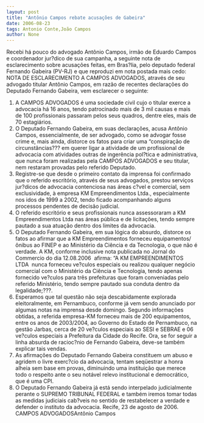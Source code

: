 ```yaml
---
layout: post
title: "Antônio Campos rebate acusações de Gabeira"
date: 2006-08-23
tags: Antonio Conte,João Campos
author: None
---
```

Recebi há pouco do advogado Antônio Campos, irmão de Eduardo Campos e coordenador jur?dico de sua campanha, a seguinte nota de esclarecimento sobre acusações feitas, em Bras?lia, pelo deputado federal Fernando Gabeira (PV-RJ) e que reproduzi em nota postada mais cedo:
NOTA DE ESCLARECIMENTO
A CAMPOS ADVOGADOS, através de seu advogado titular Antônio Campos, em razão de recentes declarações do Deputado Fernando Gabeira, vem esclarecer o seguinte:
1. A CAMPOS ADVOGADOS é uma sociedade civil cujo o titular exerce a advocacia há 16 anos, tendo patrocinado mais de 3 mil causas e mais de 100 profissionais passaram pelos seus quadros, dentre eles, mais de 70 estagiários.
2. O Deputado Fernando Gabeira, em suas declarações, acusa Antônio Campos, essencialmente, de ser advogado, como se advogar
 fosse crime e, mais ainda, distorce os fatos para criar uma “conspiração de circunstâncias??? em querer ligar a atividade de um profissional de advocacia com atividades outras de ingerência pol?tica e administrativa, que nunca foram realizadas pela CAMPOS ADVOGADOS e seu titular, nem restaram provadas pelo referido Deputado.
3. Registre-se que desde o primeiro contato da imprensa foi confirmado que o referido escritório, através de seus advogados, prestou serviços jur?dicos de advocacia contenciosa nas áreas c?vel e comercial, sem exclusividade, à empresa KM Empreendimentos Ltda., especialmente nos idos de 1999 a 2002, tendo ficado acompanhando alguns processos pendentes de decisão judicial.
4. O referido escritório e seus profissionais nunca assessoraram a KM Empreendimentos Ltda nas áreas pública e de licitações, tendo sempre pautado a sua atuação dentro dos limites da advocacia.
5. O Deputado Fernando Gabeira, em sua lógica do absurdo, distorce os fatos ao afirmar que a KM Empreendimentos forneceu equipamentos/ônibus ao FINEP e ao Ministério da Ciência e da Tecnologia, o que não é verdade. A KM, conforme inclusive nota publicada no Jornal do Commercio do dia 12.08.2006&nbsp; afirma: “A KM EMPREENDIMENTOS LTDA&nbsp; nunca forneceu ve?culos especiais ou realizou qualquer negócio comercial com o Ministério da Ciência e Tecnologia, tendo apenas fornecido ve?culos para três prefeituras que foram conveniadas pelo referido Ministério, tendo sempre pautado sua conduta dentro da legalidade;???.
6. Esperamos que tal questão não seja descabidamente explorada eleitoralmente, em Pernambuco, conforme já vem sendo anunciado por algumas notas na imprensa desde domingo. Segundo informações obtidas, a referida empresa-KM forneceu mais de 200 equipamentos, entre os anos de 2003/2004, ao Governo do Estado de Pernambuco, na gestão Jarbas, cerca de 20 ve?culos especiais ao SESI e SEBRAE e 06 ve?culos especiais a Prefeitura da Cidade do Recife. Ora, se for seguir a linha absurda de racioc?nio de Fernando Gabeira, deve-se também explicar tais vendas. 
7. As afirmações do Deputado Fernando Gabeira constituem um abuso e agridem o livre exerc?cio da advocacia, tentam seqüestrar a honra alheia sem base em provas, diminuindo uma instituição que merece todo o respeito ante o seu notável relevo institucional e democrático, que é uma CPI.
8. O Deputado Fernando Gabeira já está sendo interpelado judicialmente perante o SUPREMO TRIBUNAL FEDERAL e também iremos tomar todas as medidas judiciais cab?veis no sentido de restabelecer a verdade e defender o instituto da advocacia.
Recife, 23 de agosto de 2006.
CAMPOS ADVOGADOSAntônio Campos 